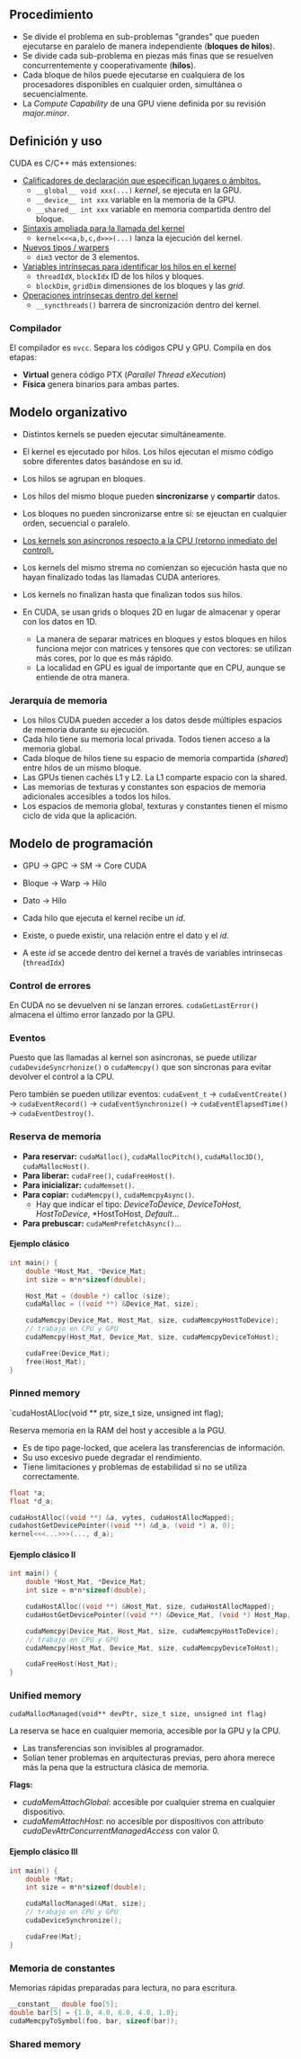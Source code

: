## Procedimiento
- Se divide el problema en sub-problemas "grandes" que pueden ejecutarse en paralelo de manera independiente (**bloques de hilos**).
- Se divide cada sub-problema en piezas más finas que se resuelven concurrentemente y cooperativamente (**hilos**).
- Cada bloque de hilos puede ejecutarse en cualquiera de los procesadores disponibles en cualquier orden, simultánea o secuencialmente.
- La *Compute Capability* de una GPU viene definida por su revisión *major.minor*.

## Definición y uso
CUDA es C/C++ más extensiones:
- <u>Calificadores de declaración que especifican lugares o ámbitos.</u>
	- `__global__ void xxx(...)` *kernel*, se ejecuta en la GPU.
	- `__device__ int xxx` variable en la memoria de la GPU.
	- `__shared__ int xxx` variable en memoria compartida dentro del bloque.
- <u>Sintaxis ampliada para la llamada del kernel</u>
	- `kernel<<<a,b,c,d>>>(...)` lanza la ejecución del kernel.
- <u> Nuevos tipos / warpers</u>
	- `dim3` vector de 3 elementos.
- <u>Variables intrínsecas para identificar los hilos en el kernel</u>
	- `threadIdX`, `blockIdx` ID de los hilos y bloques.
	- `blockDim`, `gridDim` dimensiones de los bloques y las *grid*.
- <u>Operaciones intrínsecas dentro del kernel</u>
	- `__syncthreads()` barrera de sincronización dentro del kernel.

### Compilador
El compilador es `nvcc`. Separa los códigos CPU y GPU. Compila en dos etapas:
- **Virtual** genera código PTX (*Parallel Thread eXecution*)
- **Física** genera binarios para ambas partes.

## Modelo organizativo
- Distintos kernels se pueden ejecutar simultáneamente.
- El kernel es ejecutado por hilos. Los hilos ejecutan el mismo código sobre diferentes datos basándose en su id.
- Los hilos se agrupan en bloques.
- Los hilos del mismo bloque pueden **sincronizarse** y **compartir** datos.
- Los bloques no pueden sincronizarse entre sí: se ejeuctan en cualquier orden, secuencial o paralelo.
- <u>Los kernels son asíncronos respecto a la CPU (retorno inmediato del control).</u>
- Los kernels del mismo strema no comienzan so ejecución hasta que no hayan finalizado todas las llamadas CUDA anteriores.
- Los kernels no finalizan hasta que finalizan todos sus hilos.

- En CUDA, se usan grids o bloques 2D en lugar de almacenar y operar con los datos en 1D.
	- La manera de separar matrices en bloques y estos bloques en hilos funciona mejor con matrices y tensores que con vectores: se utilizan más cores, por lo que es más rápido.
	- La localidad en GPU es igual de importante que en CPU, aunque se entiende de otra manera.

### Jerarquía de memoria
- Los hilos CUDA pueden acceder a los datos desde múltiples espacios de memoria durante su ejecución.
- Cada hilo tiene su memoria local privada. Todos tienen acceso a la memoria global.
- Cada bloque de hilos tiene su espacio de memoria compartida (*shared*) entre hilos de un mismo bloque.
- Las GPUs tienen cachés L1 y L2. La L1 comparte espacio con la shared.
- Las memorias de texturas y constantes son espacios de memoria adicionales accesibles a todos los hilos.
- Los espacios de memoria global, texturas y constantes tienen el mismo ciclo de vida que la aplicación.

## Modelo de programación
- GPU → GPC → SM → Core CUDA
- Bloque → Warp → Hilo
- Dato → Hilo

- Cada hilo que ejecuta el kernel recibe un *id*.
- Existe, o puede existir, una relación entre el dato y el *id*.
- A este *id* se accede dentro del kernel a través de variables intrínsecas (`threadIdx`)


### Control de errores
En CUDA no se devuelven ni se lanzan errores.
`cudaGetLastError()` almacena el último error lanzado por la GPU.

### Eventos
Puesto que las llamadas al kernel son asíncronas, se puede utilizar `cudaDevideSyncrhonize()` o `cudaMemcpy()` que son síncronas para evitar devolver el control a la CPU.

Pero también se pueden utilizar eventos: `cudaEvent_t` → `cudaEventCreate()` → `cudaEventRecord()` → `cudaEventSynchronize()` → `cudaEventElapsedTime()` → `cudaEventDestroy()`.

### Reserva de memoria
- **Para reservar:** `cudaMalloc()`, `cudaMallocPitch()`, `cudaMalloc3D()`, `cudaMallocHost()`.
- **Para liberar:** `cudaFree()`, `cudaFreeHost()`.
- **Para inicializar:** `cudaMemset()`.
- **Para copiar:** `cudaMemcpy()`, `cudaMemcpyAsync()`.
	- Hay que indicar el tipo: *DeviceToDevice*, *DeviceToHost*, *HostToDevice*, *HostToHost, *Default*...
- **Para prebuscar:** `cudaMemPrefetchAsync()`...

#### Ejemplo clásico
```C
int main() {
	double *Host_Mat, *Device_Mat;
	int size = m*n*sizeof(double);

	Host_Mat = (double *) calloc (size);
	cudaMalloc = ((void **) &Device_Mat, size);

	cudaMemcpy(Device_Mat, Host_Mat, size, cudaMemcpyHostToDevice);
	// trabajo en CPU y GPU
	cudaMemcpy(Host_Mat, Device_Mat, size, cudaMemcpyDeviceToHost);

	cudaFree(Device_Mat);
	free(Host_Mat);
}
```

### Pinned memory
`cudaHostALloc(void ** ptr, size_t size, unsigned int flag);

Reserva memoria en la RAM del host y accesible a la PGU.
- Es de tipo page-locked, que acelera las transferencias de información.
- Su uso excesivo puede degradar el rendimiento.
- Tiene limitaciones y problemas de estabilidad si no se utiliza correctamente.

```C
float *a;
float *d_a;

cudaHostAlloc((void **) &a, vytes, cudaHostAllocMapped);
cudahostGetDevicePointer((void **) &d_a, (void *) a, 0);
kernel<<<...>>>(..., d_a);
```

#### Ejemplo clásico II
```C
int main() {
	double *Host_Mat, *Device_Mat;
	int size = m*n*sizeof(double);

	cudaHostAlloc((void **) &Host_Mat, size, cudaHostAllocMapped);
	cudaHostGetDevicePointer((void **) &Device_Mat, (void *) Host_Map, 0);

	cudaMemcpy(Device_Mat, Host_Mat, size, cudaMemcpyHostToDevice);
	// trabajo en CPU y GPU
	cudaMemcpy(Host_Mat, Device_Mat, size, cudaMemcpyDeviceToHost);

	cudaFreeHost(Host_Mat);
}
```

### Unified memory
`cudaMallocManaged(void** devPtr, size_t size, unsigned int flag)`

La reserva se hace en cualquier memoria, accesible por la GPU y la CPU.
- Las transferencias son invisibles al programador.
- Solían tener problemas en arquitecturas previas, pero ahora merece más la pena que la estructura clásica de memoria.

**Flags:**
- *cudaMemAttachGlobal*: accesible por cualquier strema en cualquier dispositivo.
- *cudaMemAttachHost*: no accesible por dispositivos con attributo *cudaDevAttrConcurrentManagedAccess* con valor 0.

#### Ejemplo clásico III
```C
int main() {
	double *Mat;
	int size = m*n*sizeof(double);

	cudaMallocManaged(&Mat, size);
	// trabajo en CPU y GPU
	cudaDeviceSynchronize();

	cudaFree(Mat);
}
```

### Memoria de constantes
Memorias rápidas preparadas para lectura, no para escritura.
```C
__constant__ double foo[5];
double bar[5] = {1.0, 4.0, 6.0, 4.0, 1.0};
cudaMemcpyToSymbol(foo, bar, sizeof(bar));
```

### Shared memory